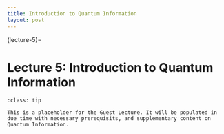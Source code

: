 ```yaml
---
title: Introduction to Quantum Information
layout: post
---
```


(lecture-5)=
# Lecture 5: Introduction to Quantum Information

```{admonition} Overview
:class: tip

This is a placeholder for the Guest Lecture. It will be populated in due time with necessary prerequisits, and supplementary content on Quantum Information.
```